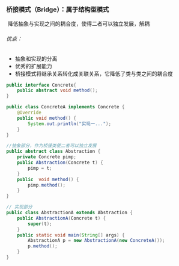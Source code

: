 ### 桥接模式（Bridge）：属于结构型模式

​		降低抽象与实现之间的耦合度，使得二者可以独立发展，解耦

###### 优点： 

- 抽象和实现的分离
- 优秀的扩展能力
- 桥接模式将继承关系转化成关联关系，它降低了类与类之间的耦合度

```java
public interface Concrete{
	public abstract void method();
}

public class ConcreteA implements Concrete {
    @Override
    public void method() {
        System.out.println("实现一...");
    }
}

//抽象部分，作为桥接类使二者可以独立发展
public abstract class Abstraction {  
	private Concrete pimp;
	public Abstraction(Concrete t) {
		pimp = t;
	}
	public  void method() {
		pimp.method();
	}
}

// 实现部分
public class AbstractionA extends Abstraction {
    public AbstractionA(Concrete t) {
        super(t);
    }
    public static void main(String[] args) {
        AbstractionA p = new AbstractionA(new ConcreteA());
        p.method();
    }
}
```

